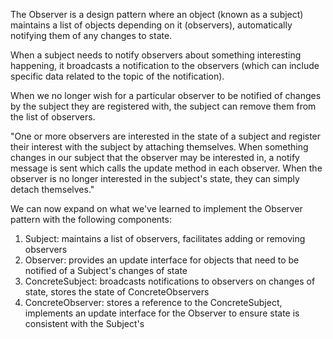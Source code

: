 The Observer is a design pattern where an object (known as a subject) maintains a list of objects depending on it (observers), automatically notifying them of any changes to state.

When a subject needs to notify observers about something interesting happening, it broadcasts a notification to the observers (which can include specific data related to the topic of the notification).

When we no longer wish for a particular observer to be notified of changes by the subject they are registered with,
the subject can remove them from the list of observers.

"One or more observers are interested in the state of a subject and register their interest with the subject by attaching themselves. When something changes in our subject that the observer may be interested in, a notify message is sent which calls the update method in each observer. When the observer is no longer interested in the subject's state, they can simply detach themselves."

We can now expand on what we've learned to implement the Observer pattern with the following components:

1. Subject: maintains a list of observers, facilitates adding or removing observers
2. Observer: provides an update interface for objects that need to be notified of a Subject's changes of state
3. ConcreteSubject: broadcasts notifications to observers on changes of state, stores the state of ConcreteObservers
4. ConcreteObserver: stores a reference to the ConcreteSubject, implements an update interface for the Observer to ensure state is consistent with the Subject's